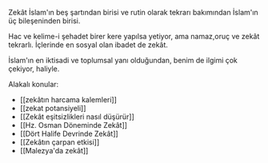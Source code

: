 Zekât İslam'ın beş şartından birisi ve rutin olarak tekrarı bakımından İslam'ın üç bileşeninden birisi.

Hac ve kelime-i şehadet birer kere yapılsa yetiyor, ama namaz,oruç ve zekât tekrarlı. İçlerinde en sosyal olan ibadet de zekât.

İslam'ın en iktisadi ve toplumsal yanı olduğundan, benim de ilgimi çok çekiyor, haliyle.

Alakalı konular:
- [[zekâtın harcama kalemleri]]
- [[zekat potansiyeli]]
- [[Zekât eşitsizlikleri nasıl düşürür]]
- [[Hz. Osman Döneminde Zekât]]
- [[Dört Halife Devrinde Zekât]]
- [[Zekâtın çarpan etkisi]]
- [[Malezya'da zekât]]